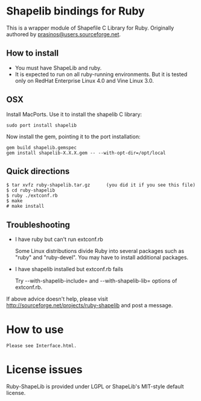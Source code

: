 Shapelib bindings for Ruby
===============================

This is a wrapper module of Shapefile C Library for Ruby.  Originally authored by
prasinos@users.sourceforge.net.

How to install
-----------------

* You must have ShapeLib and ruby.
* It is expected to run on all ruby-running environments. But it is tested
  only on RedHat Enterprise Linux 4.0 and Vine Linux 3.0.
  
OSX
----------------

Install MacPorts.  Use it to install the shapelib C library:

    sudo port install shapelib

Now install the gem, pointing it to the port installation:

    gem build shapelib.gemspec
    gem install shapelib-X.X.X.gem -- --with-opt-dir=/opt/local

Quick directions
----------------

    $ tar xvfz ruby-shapelib.tar.gz      (you did it if you see this file)
    $ cd ruby-shapelib
    $ ruby ./extconf.rb
    $ make 
    # make install
  

Troubleshooting
---------------

* I have ruby but can't run extconf.rb
  
  Some Linux distributions divide Ruby into several packages such as
  "ruby" and "ruby-devel". You may have to install additional packages.

* I have shapelib installed but extconf.rb fails

  Try --with-shapelib-include= and --with-shapelib-lib= options of extconf.rb.

If above advice doesn't help, please visit
http://sourceforge.net/projects/ruby-shapelib and post a message.

How to use
==========

    Please see Interface.html.

License issues
==============

Ruby-ShapeLib is provided under LGPL or ShapeLib's MIT-style default license.
